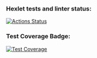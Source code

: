### Hexlet tests and linter status:
[![Actions Status](https://github.com/Albina-Doynikova/frontend-project-46/actions/workflows/hexlet-check.yml/badge.svg)](https://github.com/Albina-Doynikova/frontend-project-46/actions)

### Test Coverage Badge:
[![Test Coverage](https://img.shields.io/endpoint?url=https://qlty.sh/api/v1/coverage?repo=afab0c07-5f6d-4b3f-9fba-4c3d28b5a70a)](https://qlty.sh/gh/Albina-Doynikova/projects/frontend-project-46)
